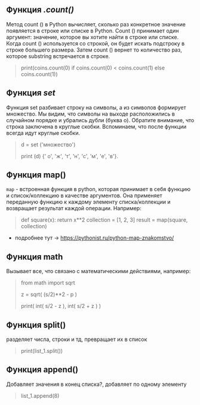 ## Функция *.count()*

Метод count () в Python вычисляет, сколько раз конкретное значение появляется в строке
или списке в Python. Count () принимает один аргумент: значение, которое вы хотите найти
в строке или списке. Когда count () используется со строкой, он будет искать подстроку
в строке большего размера. Затем count () вернет то количество раз, которое substring встречается
в строке.

>print(coins.count(0) if coins.count(0) < coins.count(1) else coins.count(1))

## Функция *set*

Функция set разбивает строку на символы, а из символов формирует множество. Мы видим, что символы на выходе расположились в случайном порядке и убрались дубли (буква о). Обратите внимание, что строка заключена в круглые скобки. Вспоминаем, что после функции всегда идут круглые скобки.
>d = set ('множество')
>
>print (d) {' о', 'ж', 'т', 'н', 'с', 'м', 'е', 'в'}.

## Функция map()

`map` - встроенная функция в python, которая принимает в себя функцию и список/коллекцию в качестве аргументов. Она применяет переданную функцию к каждому элементу списка/коллекции и возвращает результат каждой операции. Например:

> def square(x):
> return x**2
> collection = [1, 2, 3]
> result = map(square, collection)
* подробнее тут -> https://pythonist.ru/python-map-znakomstvo/

## Функция math

Вызывает все, что связано с математическими действиями, например:

>from math import sqrt
>
>z = sqrt( (s/2)**2 - p )
>
>print( int( s/2 - z ), int( s/2 + z ) )

## Функция split()

разделяет числа, строки и тд, превращает их в список

> print(list_1.split())

## Функция append()

Добавляет значения в конец списка?, добавляет по одному элементу

> list_1.append(8)
